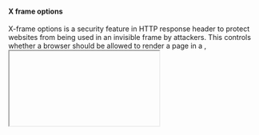 #### X frame options

X-frame options is a security feature in HTTP response header to protect websites from being used in an invisible frame by attackers. This controls whether a browser should be allowed to render a page in a <frame>, <iframe>, <embed> or <object>. This feature depends on whether the browser supports the X-frame-options.

* There are two possible directives as DENY and SAMEORIGIN.

  * **DENY**: Page cannot be displayed in a frame, regardless of the site attempting to do so.
  * **SAMEORIGIN**: The page can only be displayed if all ancestor frames are the same origin to the page itself.
 
#### Slide 48

1. The browsers were used to check the X-frame option “sameorigin” only against the top most window earlier. So attackers still can act on the site with multiple levels of embedding.

 <kbd><img src="images_and_screenshots/img1.png" width="700" ></kbd>

2. But if the browser can implement a method to check all the cascading levels with X-frame option “sameorigin” and decide based on a condition, there is a less chance of being attacked.

<kbd><img src="images_and_screenshots/img2.png" width="700" ></kbd>

The X-frame options header directive “Allow-from”, which is out of date, has been improved by content security policy directive “frame-ancestors” to provide a solution to the issue in (1.).


